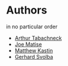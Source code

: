 # Authors
in no particular order

* [Arthur Tabachneck](art@analystfinder.com)
* [Joe Matise](snoopy369@gmail.com)
* [Matthew Kastin](fried.egg@verizon.net)
* [Gerhard Svolba](gerhard.svolba@sas.com)
